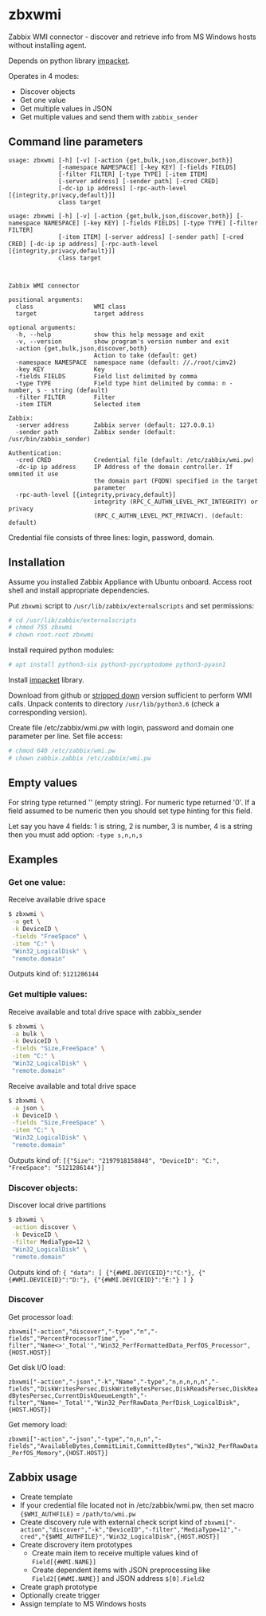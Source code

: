 # zbxwmi
Zabbix WMI connector - discover and retrieve info from MS Windows hosts without installing agent.

Depends on python library [impacket](https://github.com/CoreSecurity/impacket).

Operates in 4 modes:
* Discover objects
* Get one value
* Get multiple values in JSON
* Get multiple values and send them with `zabbix_sender`

## Command line parameters

```
usage: zbxwmi [-h] [-v] [-action {get,bulk,json,discover,both}]
              [-namespace NAMESPACE] [-key KEY] [-fields FIELDS]
              [-filter FILTER] [-type TYPE] [-item ITEM]
              [-server address] [-sender path] [-cred CRED]
              [-dc-ip ip address] [-rpc-auth-level [{integrity,privacy,default}]]
              class target

usage: zbxwmi [-h] [-v] [-action {get,bulk,json,discover,both}] [-namespace NAMESPACE] [-key KEY] [-fields FIELDS] [-type TYPE] [-filter FILTER]
              [-item ITEM] [-server address] [-sender path] [-cred CRED] [-dc-ip ip address] [-rpc-auth-level [{integrity,privacy,default}]]
              class target



Zabbix WMI connector

positional arguments:
  class                 WMI class
  target                target address

optional arguments:
  -h, --help            show this help message and exit
  -v, --version         show program's version number and exit
  -action {get,bulk,json,discover,both}
                        Action to take (default: get)
  -namespace NAMESPACE  namespace name (default: //./root/cimv2)
  -key KEY              Key
  -fields FIELDS        Field list delimited by comma
  -type TYPE            Field type hint delimited by comma: n - number, s - string (default)
  -filter FILTER        Filter
  -item ITEM            Selected item

Zabbix:
  -server address       Zabbix server (default: 127.0.0.1)
  -sender path          Zabbix sender (default: /usr/bin/zabbix_sender)

Authentication:
  -cred CRED            Credential file (default: /etc/zabbix/wmi.pw)
  -dc-ip ip address     IP Address of the domain controller. If ommited it use
                        the domain part (FQDN) specified in the target
                        parameter
  -rpc-auth-level [{integrity,privacy,default}]
                        integrity (RPC_C_AUTHN_LEVEL_PKT_INTEGRITY) or privacy
                        (RPC_C_AUTHN_LEVEL_PKT_PRIVACY). (default: default)
```

Credential file consists of three lines: login, password, domain.

## Installation

Assume you installed Zabbix Appliance with Ubuntu onboard. Access root shell and install appropriate dependencies.

Put `zbxwmi` script to `/usr/lib/zabbix/externalscripts` and set permissions:

```sh
# cd /usr/lib/zabbix/externalscripts
# chmod 755 zbxwmi
# chown root.root zbxwmi
```

Install required python modules:

```sh
# apt install python3-six python3-pycryptodome python3-pyasn1
```

Install [impacket](https://github.com/CoreSecurity/impacket) library.

Download from github or [stripped down](https://13hakta.ru/assets/components/fileattach/connector.php?action=web/download&ctx=web&fid=MDK5dMZwyEHoTNkHGkamjLSs7fIpRXTh) version sufficient to perform WMI calls.
Unpack contents to directory `/usr/lib/python3.6` (check a corresponding version).

Create file /etc/zabbix/wmi.pw with login, password and domain one parameter per line. Set file access:

```sh
# chmod 640 /etc/zabbix/wmi.pw
# chown zabbix.zabbix /etc/zabbix/wmi.pw

```

## Empty values

For string type returned '' (empty string). For numeric type returned '0'.
If a field assumed to be numeric then you should set type hinting for this field.

Let say you have 4 fields: 1 is string, 2 is number, 3 is number, 4 is a string then you must add option: `-type s,n,n,s`

## Examples

### Get one value:

Receive available drive space

```sh
$ zbxwmi \
 -a get \
 -k DeviceID \
 -fields "FreeSpace" \
 -item "C:" \
 "Win32_LogicalDisk" \
 "remote.domain"
```

Outputs kind of:
`5121286144`

### Get multiple values:

Receive available and total drive space with zabbix_sender

```sh
$ zbxwmi \
 -a bulk \
 -k DeviceID \
 -fields "Size,FreeSpace" \
 -item "C:" \
 "Win32_LogicalDisk" \
 "remote.domain"
```

Receive available and total drive space

```sh
$ zbxwmi \
 -a json \
 -k DeviceID \
 -fields "Size,FreeSpace" \
 -item "C:" \
 "Win32_LogicalDisk" \
 "remote.domain"
```

Outputs kind of:
`[{"Size": "2197918158848", "DeviceID": "C:", "FreeSpace": "5121286144"}]`

### Discover objects:

Discover local drive partitions

```sh
$ zbxwmi \
 -action discover \
 -k DeviceID \
 -filter MediaType=12 \
 "Win32_LogicalDisk" \
 "remote.domain"
```
Outputs kind of:
`{ "data": [ {"{#WMI.DEVICEID}":"C:"}, {"{#WMI.DEVICEID}":"D:"}, {"{#WMI.DEVICEID}":"E:"} ] }`

### Discover

Get processor load:

`zbxwmi["-action","discover","-type","n","-fields","PercentProcessorTime","-filter","Name<>'_Total'","Win32_PerfFormattedData_PerfOS_Processor",{HOST.HOST}]`

Get disk I/O load:

`zbxwmi["-action","-json","-k","Name","-type","n,n,n,n,n","-fields","DiskWritesPersec,DiskWriteBytesPersec,DiskReadsPersec,DiskReadBytesPersec,CurrentDiskQueueLength","-filter","Name='_Total'","Win32_PerfRawData_PerfDisk_LogicalDisk",{HOST.HOST}]`

Get memory load:

`zbxwmi["-action","-json","-type","n,n,n","-fields","AvailableBytes,CommitLimit,CommittedBytes","Win32_PerfRawData_PerfOS_Memory",{HOST.HOST}]`

## Zabbix usage

* Create template
* If your credential file located not in /etc/zabbix/wmi.pw, then set macro `{$WMI_AUTHFILE}` = `/path/to/wmi.pw`
* Create discovery rule with external check script kind of
`zbxwmi["-action","discover","-k","DeviceID","-filter","MediaType=12","-cred","{$WMI_AUTHFILE}","Win32_LogicalDisk",{HOST.HOST}]`
* Create discrovery item prototypes
  * Create main item to receive multiple values kind of `Field[{#WMI.NAME}]`
  * Create dependent items with JSON preprocessing like `Field2[{#WMI.NAME}]` and JSON address `$[0].Field2`
* Create graph prototype
* Optionally create trigger
* Assign template to MS Windows hosts
